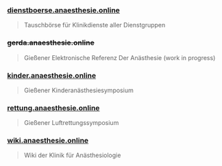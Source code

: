 ### [dienstboerse.anaesthesie.online](https://dienstboerse.anaesthesie.online)

> Tauschbörse für Klinikdienste aller Dienstgruppen

### ~~gerda.anaesthesie.online~~

> Gießener Elektronische Referenz Der Anästhesie (work in progress)

### [kinder.anaesthesie.online](https://kinder.anaesthesie.online)

> Gießener Kinderanästhesiesymposium

### [rettung.anaesthesie.online](https://rettung.anaesthesie.online)

> Gießener Luftrettungssymposium

### [wiki.anaesthesie.online](https://wiki.anaesthesie.online)

> Wiki der Klinik für Anästhesiologie
